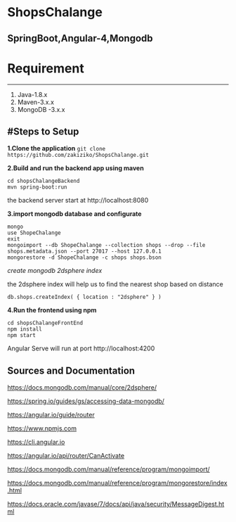 # ShopsChalange
SpringBoot,Angular-4,Mongodb
---
# Requirement
---
1. Java-1.8.x  
2. Maven-3.x.x
3. MongoDB -3.x.x

#Steps to Setup
---
**1.Clone the application**
`git clone https://github.com/zakiziko/ShopsChalange.git`

**2.Build and run the backend app using maven**

```
cd shopsChalangeBackend
mvn spring-boot:run
```

the backend server start at http://localhost:8080 

**3.import mongodb database and configurate**

```
mongo  
use ShopeChalange  
exit   
mongoimport --db ShopeChalange --collection shops --drop --file shops.metadata.json --port 27017 --host 127.0.0.1    
mongorestore -d ShopeChalange -c shops shops.bson  
``` 
*create mongodb 2dsphere index*

the 2dsphere index will help us to find the nearest shop based on distance  

`db.shops.createIndex( { location : "2dsphere" } )`


**4.Run the frontend using npm**

```
cd shopsChalangeFrontEnd
npm install
npm start
```

Angular Serve will run at port http://localhost:4200

Sources and Documentation
---
https://docs.mongodb.com/manual/core/2dsphere/

https://spring.io/guides/gs/accessing-data-mongodb/

https://angular.io/guide/router

https://www.npmjs.com

https://cli.angular.io

https://angular.io/api/router/CanActivate

https://docs.mongodb.com/manual/reference/program/mongoimport/

https://docs.mongodb.com/manual/reference/program/mongorestore/index.html

https://docs.oracle.com/javase/7/docs/api/java/security/MessageDigest.html
